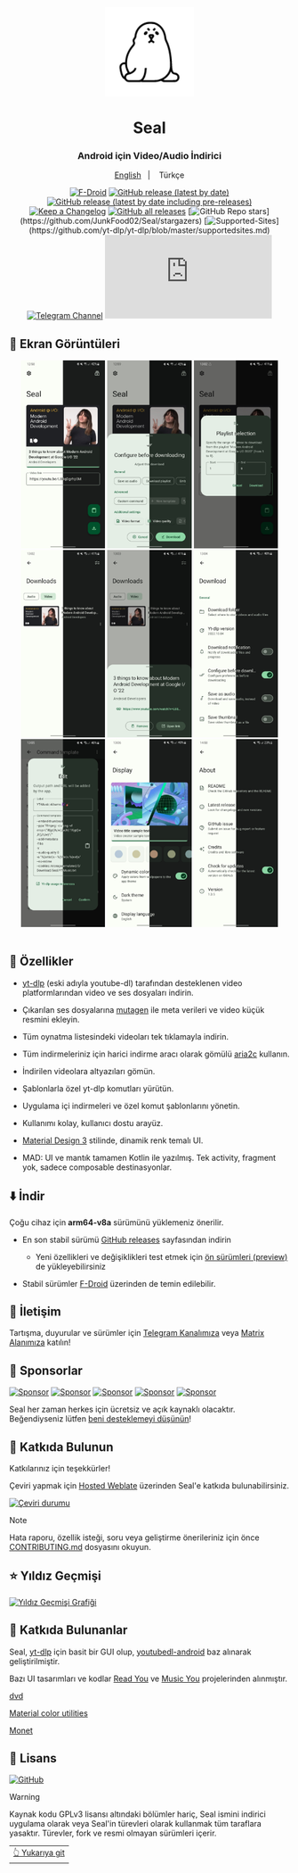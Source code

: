 <div align="center">

<img width="" src="fastlane/metadata/android/en-US/images/icon.png" width=160 height=160 align="center">

# Seal

### Android için Video/Audio İndirici
  <a href="https://github.com/JunkFood02/Seal/blob/main/README.md">English</a>
&nbsp;&nbsp;| &nbsp;&nbsp;
Türkçe

[![F-Droid](https://img.shields.io/f-droid/v/com.junkfood.seal?color=b4eb12\&label=F-Droid\&logo=fdroid\&logoColor=1f78d2)](https://f-droid.org/en/packages/com.junkfood.seal)
[![GitHub release (latest by date)](https://img.shields.io/github/v/release/JunkFood02/Seal?color=black\&label=Stable\&logo=github)](https://github.com/JunkFood02/Seal/releases/latest/)
[![GitHub release (latest by date including pre-releases)](https://img.shields.io/github/v/release/JunkFood02/Seal?include_prereleases\&label=Preview\&logo=Github)](https://github.com/JunkFood02/Seal/releases/)
[![Keep a Changelog](https://img.shields.io/badge/Changelog-lightgray?style=flat\&color=gray\&logo=keep-a-changelog)](https://github.com/JunkFood02/Seal/blob/main/CHANGELOG.md)
[![GitHub all releases](https://img.shields.io/github/downloads/JunkFood02/Seal/total?label=Downloads\&logo=github)](https://github.com/JunkFood02/Seal/releases/)
[![GitHub Repo stars](https://img.shields.io/github/stars/JunkFood02/Seal?style=flat\&logo=data\:image/svg+xml;base64,...)](https://github.com/JunkFood02/Seal/stargazers)
[![Supported-Sites](https://img.shields.io/badge/Sites-9cf?style=flat\&logo=data\:image/svg+xml;base64,...)](https://github.com/yt-dlp/yt-dlp/blob/master/supportedsites.md)
[![Telegram Channel](https://img.shields.io/badge/Telegram-Seal-blue?style=flat\&logo=telegram)](https://t.me/seal_app)
[![Matrix](https://img.shields.io/matrix/seal-space%3Amatrix.org?server_fqdn=matrix.org\&style=flat\&logo=element\&label=Matrix\&color=%230DBD8B)](https://matrix.to/#/#seal-space:matrix.org)

</div>

## 📱 Ekran Görüntüleri

<div align="center">
<div>
<img src="fastlane/metadata/android/en-US/images/phoneScreenshots/1.jpg" width="30%" />
<img src="fastlane/metadata/android/en-US/images/phoneScreenshots/2.jpg" width="30%" />
<img src="fastlane/metadata/android/en-US/images/phoneScreenshots/3.jpg" width="30%" />
<img src="fastlane/metadata/android/en-US/images/phoneScreenshots/4.jpg" width="30%" />
<img src="fastlane/metadata/android/en-US/images/phoneScreenshots/5.jpg" width="30%" />
<img src="fastlane/metadata/android/en-US/images/phoneScreenshots/6.jpg" width="30%" />
<img src="fastlane/metadata/android/en-US/images/phoneScreenshots/7.jpg" width="30%" />
<img src="fastlane/metadata/android/en-US/images/phoneScreenshots/8.jpg" width="30%" />
<img src="fastlane/metadata/android/en-US/images/phoneScreenshots/9.jpg" width="30%" />
</div>
</div>

<br>

## 📖 Özellikler

* [yt-dlp](https://github.com/yt-dlp/yt-dlp) (eski adıyla youtube-dl) tarafından desteklenen video platformlarından video ve ses dosyaları indirin.

* Çıkarılan ses dosyalarına [mutagen](https://github.com/quodlibet/mutagen) ile meta verileri ve video küçük resmini ekleyin.

* Tüm oynatma listesindeki videoları tek tıklamayla indirin.

* Tüm indirmeleriniz için harici indirme aracı olarak gömülü [aria2c](https://github.com/aria2/aria2) kullanın.

* İndirilen videolara altyazıları gömün.

* Şablonlarla özel yt-dlp komutları yürütün.

* Uygulama içi indirmeleri ve özel komut şablonlarını yönetin.

* Kullanımı kolay, kullanıcı dostu arayüz.

* [Material Design 3](https://m3.material.io/) stilinde, dinamik renk temalı UI.

* MAD: UI ve mantık tamamen Kotlin ile yazılmış. Tek activity, fragment yok, sadece composable destinasyonlar.

## ⬇️ İndir

Çoğu cihaz için **arm64-v8a** sürümünü yüklemeniz önerilir.

* En son stabil sürümü [GitHub releases](https://github.com/JunkFood02/Seal/releases/latest) sayfasından indirin

  * Yeni özellikleri ve değişiklikleri test etmek için [ön sürümleri (preview)](https://github.com/JunkFood02/Seal/releases/) de yükleyebilirsiniz

* Stabil sürümler [F-Droid](https://f-droid.org/packages/com.junkfood.seal/) üzerinden de temin edilebilir.

## 💬 İletişim

Tartışma, duyurular ve sürümler için [Telegram Kanalımıza](https://t.me/seal_app) veya [Matrix Alanımıza](https://matrix.to/#/#seal-space:matrix.org) katılın!

## 💖 Sponsorlar

<p>
<a href="https://github.com/4kaimar"><img src="https://github.com/4kaimar.png" width="60px" alt="Sponsor" /></a>
<a href="https://github.com/Cook-I-T"><img src="https://github.com/Cook-I-T.png" width="60px" alt="Sponsor" /></a>
<a href="https://github.com/reallyrealcolby"><img src="https://github.com/reallyrealcolby.png" width="60px" alt="Sponsor" /></a>
<a href="https://github.com/carrag"><img src="https://github.com/carrag.png" width="60px" alt="Sponsor" /></a>
<a href="https://github.com/TomJB1"><img src="https://github.com/TomJB1.png" width="60px" alt="Sponsor" /></a>
</p>

Seal her zaman herkes için ücretsiz ve açık kaynaklı olacaktır. Beğendiyseniz lütfen [beni desteklemeyi düşünün](https://github.com/sponsors/JunkFood02)!

## 🤝 Katkıda Bulunun

Katkılarınız için teşekkürler!

Çeviri yapmak için [Hosted Weblate](https://hosted.weblate.org/projects/seal/) üzerinden Seal'e katkıda bulunabilirsiniz.

[![Çeviri durumu](https://hosted.weblate.org/widgets/seal/-/strings/multi-auto.svg)](https://hosted.weblate.org/engage/seal/)

>[!Note]
>
>Hata raporu, özellik isteği, soru veya geliştirme önerileriniz için önce [CONTRIBUTING.md](https://github.com/JunkFood02/Seal/blob/main/CONTRIBUTING.md) dosyasını okuyun.

## ⭐️ Yıldız Geçmişi

[![Yıldız Geçmişi Grafiği](https://api.star-history.com/svg?repos=JunkFood02/Seal\&type=Timeline)](https://star-history.com/#JunkFood02/Seal&Timeline)

## 🧱 Katkıda Bulunanlar

Seal, [yt-dlp](https://github.com/yt-dlp/yt-dlp) için basit bir GUI olup, [youtubedl-android](https://github.com/yausername/youtubedl-android) baz alınarak geliştirilmiştir.

Bazı UI tasarımları ve kodlar [Read You](https://github.com/Ashinch/ReadYou) ve [Music You](https://github.com/Kyant0/MusicYou) projelerinden alınmıştır.

[dvd](https://github.com/yausername/dvd)

[Material color utilities](https://github.com/material-foundation/material-color-utilities)

[Monet](https://github.com/Kyant0/Monet)

## 📃 Lisans

[![GitHub](https://img.shields.io/github/license/JunkFood02/Seal?style=for-the-badge)](https://github.com/JunkFood02/Seal/blob/main/LICENSE)

>[!Warning]
>
>Kaynak kodu GPLv3 lisansı altındaki bölümler hariç,
>Seal ismini indirici uygulama olarak veya Seal'in türevleri olarak
>kullanmak tüm taraflara yasaktır.
>Türevler, fork ve resmi olmayan sürümleri içerir.

<div align="right">
<table><td>
<a href="#start-of-content">👆 Yukarıya git</a>
</td></table>
</div>
